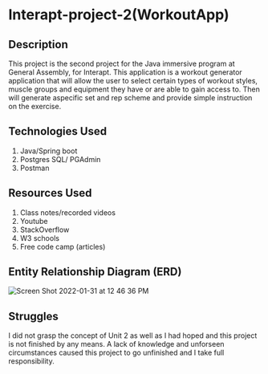 # Interapt-project-2(WorkoutApp)

## Description
This project is the second project for the Java immersive program at General Assembly, for Interapt. This application is a workout generator application that will allow the user to select certain types of workout styles, muscle groups and equipment they have or are able to gain access to. Then will generate aspecific set and rep scheme and provide simple instruction on the exercise. 

## Technologies Used
1. Java/Spring boot
2. Postgres SQL/ PGAdmin
3. Postman

## Resources Used
1. Class notes/recorded videos
2. Youtube
3. StackOverflow
4. W3 schools
5. Free code camp (articles)

## Entity Relationship Diagram (ERD)
![Screen Shot 2022-01-31 at 12 46 36 PM](https://user-images.githubusercontent.com/87401362/152557428-da68a13b-cd2f-4287-98ea-0b24584302ea.png)


## Struggles
I did not grasp the concept of Unit 2 as well as I had hoped and this project is not finished by any means. A lack of knowledge and unforseen circumstances caused this project to go unfinished and I take full responsibility. 
